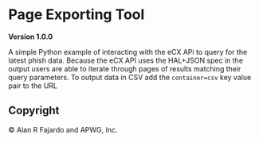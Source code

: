# Page Exporting Tool

**Version 1.0.0**

A simple Python example of interacting with the eCX APi to query for the latest phish data.  Because the eCX API uses the HAL+JSON spec in the output users are able to iterate through pages of results matching their query parameters.  To output data in CSV add the `container=csv` key value pair to the URL

## Copyright

© Alan R Fajardo and APWG, Inc.
